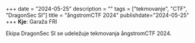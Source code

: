 +++
date = "2024-05-25"
description = ""
tags = ["tekmovanje", "CTF", "DragonSec SI"]
title = "ångstromCTF 2024"
publishdate="2024-05-25"
+++
**Kje**: Garaža FRI

Ekipa DragonSec SI se udeležuje tekmovanja ångstromCTF 2024.

<!--more-->